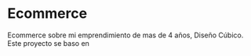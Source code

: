# Ecommerce
Ecommerce sobre mi emprendimiento de mas de 4 años, Diseño Cúbico.
Este proyecto se baso en 